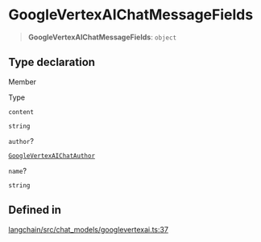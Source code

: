 GoogleVertexAIChatMessageFields
===============================

> **GoogleVertexAIChatMessageFields**: `object`

Type declaration[​](#type-declaration "Direct link to Type declaration")
------------------------------------------------------------------------

Member

Type

`content`

`string`

`author`?

[`GoogleVertexAIChatAuthor`](/docs/api/chat_models_googlevertexai/types/GoogleVertexAIChatAuthor)

`name`?

`string`

Defined in[​](#defined-in "Direct link to Defined in")
------------------------------------------------------

[langchain/src/chat\_models/googlevertexai.ts:37](https://github.com/hwchase17/langchainjs/blob/46e1734/langchain/src/chat_models/googlevertexai.ts#L37)